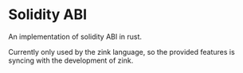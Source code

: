 # Solidity ABI

An implementation of solidity ABI in rust.

Currently only used by the zink language, so the provided features
is syncing with the development of zink.
